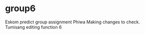 # group6
Eskom predict group assignment 
Phiwa Making changes to check.
Tumisang editing function 6
